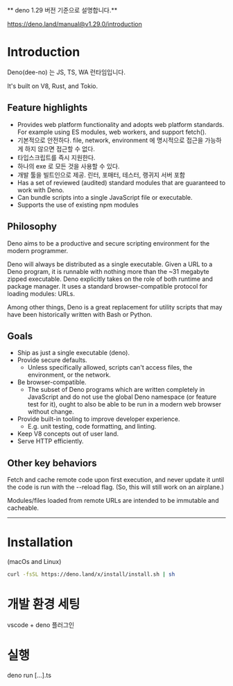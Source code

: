 ** deno 1.29 버전 기준으로 설명합니다.**

https://deno.land/manual@v1.29.0/introduction

# Introduction

Deno(dee-no) 는 JS, TS, WA 런타임입니다.

It's built on V8, Rust, and Tokio.

## Feature highlights

- Provides web platform functionality and adopts web platform standards. For
  example using ES modules, web workers, and support fetch().
- 기본적으로 안전하다. file, network, environment 에 명시적으로 접근을 가능하게
  하지 않으면 접근할 수 없다.
- 타입스크립트를 즉시 지원한다.
- 하나의 exe 로 모든 것을 사용할 수 있다.
- 개발 툴을 빌트인으로 제공. 린터, 포매터, 테스터, 랭귀지 서버 포함
- Has a set of reviewed (audited) standard modules that are guaranteed to work
  with Deno.
- Can bundle scripts into a single JavaScript file or executable.
- Supports the use of existing npm modules

## Philosophy

Deno aims to be a productive and secure scripting environment for the modern
programmer.

Deno will always be distributed as a single executable. Given a URL to a Deno
program, it is runnable with nothing more than the ~31 megabyte zipped
executable. Deno explicitly takes on the role of both runtime and package
manager. It uses a standard browser-compatible protocol for loading modules:
URLs.

Among other things, Deno is a great replacement for utility scripts that may
have been historically written with Bash or Python.

## Goals

- Ship as just a single executable (deno).
- Provide secure defaults.
  - Unless specifically allowed, scripts can't access files, the environment, or
    the network.
- Be browser-compatible.
  - The subset of Deno programs which are written completely in JavaScript and
    do not use the global Deno namespace (or feature test for it), ought to also
    be able to be run in a modern web browser without change.
- Provide built-in tooling to improve developer experience.
  - E.g. unit testing, code formatting, and linting.
- Keep V8 concepts out of user land.
- Serve HTTP efficiently.

## Other key behaviors

Fetch and cache remote code upon first execution, and never update it until the
code is run with the --reload flag. (So, this will still work on an airplane.)

Modules/files loaded from remote URLs are intended to be immutable and
cacheable.

---

# Installation

(macOs and Linux)

```bash
curl -fsSL https://deno.land/x/install/install.sh | sh
```

# 개발 환경 세팅

vscode + deno 플러그인

# 실행

deno run [...].ts
